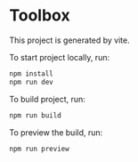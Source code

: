 # Toolbox
This project is generated by vite.

To start project locally, run:
```bash
npm install
npm run dev
```

To build project, run:
```bash
npm run build
```

To preview the build, run:
```bash
npm run preview
```

